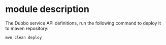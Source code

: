 # module description

The Dubbo service API definitions, run the following command to deploy it to maven repository:

```shell
mvn clean deploy
```

